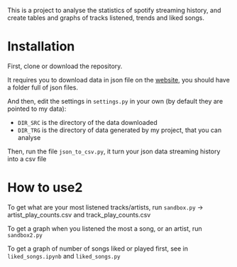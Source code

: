 This is a project to analyse the statistics of spotify streaming history, and create tables and graphs of tracks listened, trends and liked songs.


# Installation
First, clone or download the repository.

It requires you to download data in json file on the [website](https://www.spotify.com/account/privacy/), you should have a folder full of json files.

And then, edit the settings in `settings.py` in your own (by default they are pointed to my data):
* `DIR_SRC` is the directory of the data downloaded
* `DIR_TRG` is the directory of data generated by my project, that you can analyse

Then, run the file `json_to_csv.py`, it turn your json data streaming history into a csv file

# How to use2
To get what are your most listened tracks/artists, run `sandbox.py` -> artist_play_counts.csv and track_play_counts.csv

To get a graph when you listened the most a song, or an artist, run `sandbox2.py`

To get a graph of number of songs liked or played first, see in `liked_songs.ipynb` and `liked_songs.py`




